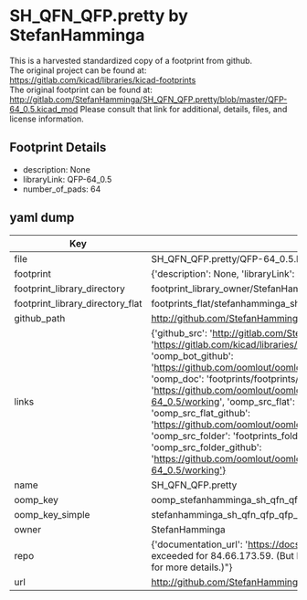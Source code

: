 # SH_QFN_QFP.pretty by StefanHamminga  
This is a harvested standardized copy of a footprint from github.  
The original project can be found at:  
https://gitlab.com/kicad/libraries/kicad-footprints  
The original footprint can be found at:
http://gitlab.com/StefanHamminga/SH_QFN_QFP.pretty/blob/master/QFP-64_0.5.kicad_mod
Please consult that link for additional, details, files, and license information.  
## Footprint Details
* description: None  
* libraryLink: QFP-64_0.5  
* number_of_pads: 64  
## yaml dump  
| Key | Value |  
| --- | --- |  
| file | SH_QFN_QFP.pretty/QFP-64_0.5.kicad_mod |  
| footprint | {'description': None, 'libraryLink': 'QFP-64_0.5', 'number_of_pads': 64} |  
| footprint_library_directory | footprint_library_owner/StefanHamminga_SH_QFN_QFP.pretty |  
| footprint_library_directory_flat | footprints_flat/stefanhamminga_sh_qfn_qfp_qfp_64_0_5/working |  
| github_path | http://github.com/StefanHamminga/SH_QFN_QFP.pretty/blob/master/QFP-64_0.5.kicad_mod |  
| links | {'github_src': 'http://gitlab.com/StefanHamminga/SH_QFN_QFP.pretty/blob/master/QFP-64_0.5.kicad_mod', 'github_src_repo': 'https://gitlab.com/kicad/libraries/kicad-footprints', 'oomp_bot': 'footprints/stefanhamminga_sh_qfn_qfp_qfp_64_0_5/working', 'oomp_bot_github': 'https://github.com/oomlout/oomlout_oomp_footprint_bot/tree/main/footprints/stefanhamminga_sh_qfn_qfp_qfp_64_0_5/working', 'oomp_doc': 'footprints/footprints/StefanHamminga/SH_QFN_QFP/QFP-64_0.5/working/', 'oomp_doc_github': 'https://github.com/oomlout/oomlout_oomp_footprint_doc/tree/main/footprints/footprints/StefanHamminga/SH_QFN_QFP/QFP-64_0.5/working', 'oomp_src_flat': 'footprints_flat/footprints_flat/stefanhamminga_sh_qfn_qfp_qfp_64_0_5/working', 'oomp_src_flat_github': 'https://github.com/oomlout/oomlout_oomp_footprint_src/tree/main/footprints_flat/stefanhamminga_sh_qfn_qfp_qfp_64_0_5/working', 'oomp_src_folder': 'footprints_folder/footprints_folder/StefanHamminga/SH_QFN_QFP/QFP-64_0.5/working', 'oomp_src_folder_github': 'https://github.com/oomlout/oomlout_oomp_footprint_src/tree/main/footprints_folder/StefanHamminga/SH_QFN_QFP/QFP-64_0.5/working'} |  
| name | SH_QFN_QFP.pretty |  
| oomp_key | oomp_stefanhamminga_sh_qfn_qfp_qfp_64_0_5 |  
| oomp_key_simple | stefanhamminga_sh_qfn_qfp_qfp_64_0_5 |  
| owner | StefanHamminga |  
| repo | {'documentation_url': 'https://docs.github.com/rest/overview/resources-in-the-rest-api#rate-limiting', 'message': "API rate limit exceeded for 84.66.173.59. (But here's the good news: Authenticated requests get a higher rate limit. Check out the documentation for more details.)"} |  
| url | http://github.com/StefanHamminga/SH_QFN_QFP.pretty |  

